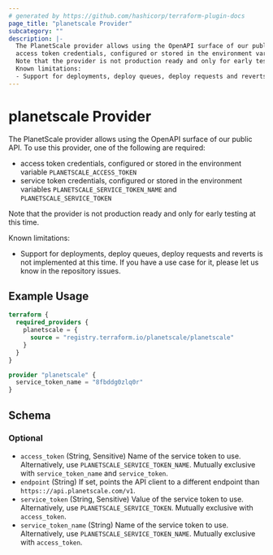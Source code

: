 ```yaml
---
# generated by https://github.com/hashicorp/terraform-plugin-docs
page_title: "planetscale Provider"
subcategory: ""
description: |-
  The PlanetScale provider allows using the OpenAPI surface of our public API. To use this provider, one of the following are required:
  access token credentials, configured or stored in the environment variable PLANETSCALE_ACCESS_TOKENservice token credentials, configured or stored in the environment variables PLANETSCALE_SERVICE_TOKEN_NAME and PLANETSCALE_SERVICE_TOKEN
  Note that the provider is not production ready and only for early testing at this time.
  Known limitations:
  - Support for deployments, deploy queues, deploy requests and reverts is not implemented at this time. If you have a use case for it, please let us know in the repository issues.
---
```


# planetscale Provider

The PlanetScale provider allows using the OpenAPI surface of our public API. To use this provider, one of the following are required:

- access token credentials, configured or stored in the environment variable `PLANETSCALE_ACCESS_TOKEN`
- service token credentials, configured or stored in the environment variables `PLANETSCALE_SERVICE_TOKEN_NAME` and `PLANETSCALE_SERVICE_TOKEN`

Note that the provider is not production ready and only for early testing at this time.

Known limitations:
- Support for deployments, deploy queues, deploy requests and reverts is not implemented at this time. If you have a use case for it, please let us know in the repository issues.

## Example Usage

```terraform
terraform {
  required_providers {
    planetscale = {
      source = "registry.terraform.io/planetscale/planetscale"
    }
  }
}

provider "planetscale" {
  service_token_name = "8fbddg0zlq0r"
}
```

<!-- schema generated by tfplugindocs -->
## Schema

### Optional

- `access_token` (String, Sensitive) Name of the service token to use. Alternatively, use `PLANETSCALE_SERVICE_TOKEN_NAME`. Mutually exclusive with `service_token_name` and `service_token`.
- `endpoint` (String) If set, points the API client to a different endpoint than `https:://api.planetscale.com/v1`.
- `service_token` (String, Sensitive) Value of the service token to use. Alternatively, use `PLANETSCALE_SERVICE_TOKEN`. Mutually exclusive with `access_token`.
- `service_token_name` (String) Name of the service token to use. Alternatively, use `PLANETSCALE_SERVICE_TOKEN_NAME`. Mutually exclusive with `access_token`.
